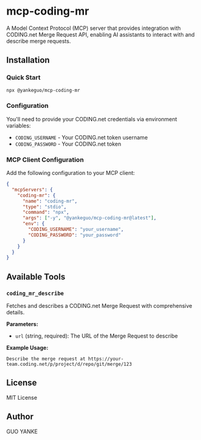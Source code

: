 # mcp-coding-mr

A Model Context Protocol (MCP) server that provides integration with CODING.net Merge Request API, enabling AI assistants to interact with and describe merge requests.

## Installation

### Quick Start

```bash
npx @yankeguo/mcp-coding-mr
```

### Configuration

You'll need to provide your CODING.net credentials via environment variables:

- `CODING_USERNAME` - Your CODING.net token username
- `CODING_PASSWORD` - Your CODING.net token

### MCP Client Configuration

Add the following configuration to your MCP client:

```json
{
  "mcpServers": {
    "coding-mr": {
      "name": "coding-mr",
      "type": "stdio",
      "command": "npx",
      "args": ["-y", "@yankeguo/mcp-coding-mr@latest"],
      "env": {
        "CODING_USERNAME": "your_username",
        "CODING_PASSWORD": "your_password"
      }
    }
  }
}
```

## Available Tools

### `coding_mr_describe`

Fetches and describes a CODING.net Merge Request with comprehensive details.

**Parameters:**

- `url` (string, required): The URL of the Merge Request to describe

**Example Usage:**

```
Describe the merge request at https://your-team.coding.net/p/project/d/repo/git/merge/123
```

## License

MIT License

## Author

GUO YANKE
